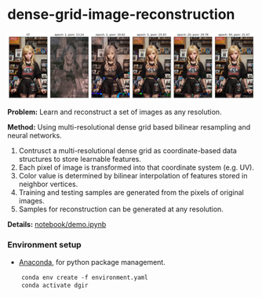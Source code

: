 # dense-grid-image-reconstruction

![banner](banner.jpg "Image Reconstruction Progress")

**Problem:**
Learn and reconstruct a set of images as any resolution.

**Method:** Using multi-resolutional dense grid based bilinear resampling and neural networks. 

1. Contrusct a multi-resolutional dense grid as coordinate-based data structures to store learnable features.
2. Each pixel of image is transformed into that coordinate system (e.g. UV).
3. Color value is determined by bilinear interpolation of features stored in neighbor vertices.
4. Training and testing samples are generated from the pixels of original images.
5. Samples for reconstruction can be generated at any resolution.

**Details:** [notebook/demo.ipynb](notebook/demo.ipynb)

### Environment setup

- [Anaconda](https://www.anaconda.com/), for python package management.

```
    conda env create -f environment.yaml
    conda activate dgir
```